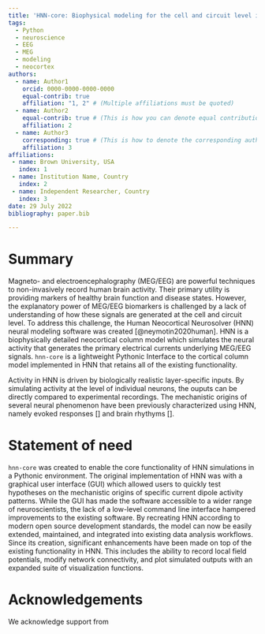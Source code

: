 ```yaml
---
title: 'HNN-core: Biophysical modeling for the cell and circuit level interpretation of human MEG and EEG signals'
tags:
  - Python
  - neuroscience
  - EEG
  - MEG
  - modeling
  - neocortex
authors:
  - name: Author1
    orcid: 0000-0000-0000-0000
    equal-contrib: true
    affiliation: "1, 2" # (Multiple affiliations must be quoted)
  - name: Author2
    equal-contrib: true # (This is how you can denote equal contributions between multiple authors)
    affiliation: 2
  - name: Author3
    corresponding: true # (This is how to denote the corresponding author)
    affiliation: 3
affiliations:
 - name: Brown University, USA
   index: 1
 - name: Institution Name, Country
   index: 2
 - name: Independent Researcher, Country
   index: 3
date: 29 July 2022
bibliography: paper.bib

---
```


# Summary

Magneto- and electroencephalography (MEG/EEG) are powerful techniques to non-invasively record human brain activity. Their primary utility is providing markers of healthy brain function and disease states. However, the explanatory power of MEG/EEG biomarkers is challenged by a lack of understanding of how these signals are generated at the cell and circuit level. To address this challenge, the Human Neocortical Neurosolver (HNN) neural modeling software was created [@neymotin2020human]. HNN is a biophysically detailed neocortical column model which simulates the neural activity that generates the primary electrical currents underlying MEG/EEG signals. `hnn-core` is a lightweight Pythonic Interface to the cortical column model implemented in HNN that retains all of the existing functionality. 

Activity in HNN is driven by biologically realistic layer-specific inputs. By simulating activity at the level of individual neurons, the ouputs can be directly compared to experimental recordings. The mechanistic origins of several neural phenomenon have been previously characterized using HNN, namely evoked responses [] and brain rhythyms [].

# Statement of need

`hnn-core` was created to enable the core functionality of HNN simulations in a Pythonic environment. The original implementation of HNN was with a graphical user interface (GUI) which allowed users to quickly test hypotheses on the mechanistic origins of specific current dipole activity patterns. While the GUI has made the software accessible to a wider range of neuroscientists, the lack of a low-level command line interface hampered improvements to the existing software. By recreating HNN according to modern open source development standards, the model can now be easily extended, maintained, and integrated into existing data analysis workflows. Since its creation, significant enhancements have been made on top of the existing functionality in HNN. This includes the ability to record local field potentials, modify network connectivity, and plot simulated outputs with an expanded suite of visualization functions. 

# Acknowledgements

We acknowledge support from